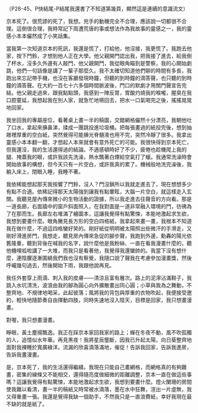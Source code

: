 （P28-45、P快結尾-P結尾我還書了不知道第幾頁，顯然這是連續的意識流文）

京本死了。很荒謬的死了，我想。兇手的動機完全不合理，應該說一切都很不合理。這倒很合理，我時常記下周遭荒唐的事或想法作為我故事的靈感之一，我的靈感小本本儼然成了小笑話集。

當我第一次知道京本的死訊，我還是慌了，打給他，他沒接，我更慌了。我跑去他家，按下門鈴，才想到他人正在大學。他父親開門認出我，把我接了進去，給我倒了杯水，沒多久外邊有人敲門，他父親開門，我從眼角瞄到是警察，我的心開始劇跳，他們一句話像是講了一輩子那麼久。我不太確切知道他們聊的時間有多長，我跑出來忘記帶手機，也沒在客廳發現時鐘，但聽的到時鐘的滴答聲，也只聽的到時鐘的滴答聲。在大約一百七十六多個時間脈波後，門口的默劇才用關門聲宣告完結。他父親走過來，跟我點點頭，我感到一陣反胃，胃酸灼燒我的喉嚨，腥臭在我口腔蔓延，我想起我在別人家，就急忙地嚥回去，把水一口氣喝完之後，搖搖晃晃地回家。

我坐回我的專屬座位，看著桌上畫一半的稿圖，交錯網格儼然十分漂亮，我朝他吐了口水，拿起來擤鼻涕，揉成一團跳投進垃圾桶。把每張畫過的紙投完後，想到抽屜裡厚重的空白紙，突然覺得可能擤光脊髓液也用不完，突然冷靜了很多。我拿出靈感小本本翻一翻，才想起人本來就會有意外死亡的可能。我很快得到京本死亡，但我還沒，我的生活還得過的結論。不適感頓時好了不少，疲倦也趁機爬上我的腿、掩蓋我的眼，或許我該先洗澡，熱水飄著白煙給空氣打了蠟。我通常洗澡時會開始故事的構想，但今天只有一片空白，或許我真的累了。機械般地洗完澡後，我躺入床上，閉眼入睡，我睡不著。

我依稀能想起那天我按響了門鈴，沒人？門沒鎖所以我就走進去了，現在想想多少有點不合適。依稀記得那天太陽強到讓我有點暈眩，大腦一片空白，就這樣走入玄關。我聽見屋內傳來微小的生物活動的證據，所以我走進去往聲音的方向看。那是一道長廊，右面牆中的窗戶斜面照入，在我對面是一道非常融入環境的門，彷彿為了在那而生。長廊左右堆滿了繪圖本，這讓我覺得有點驚悚，本能地激起求生欲，我想到要畫什麼。眼角撇見長方形的空白四格紙，我拿起來畫一畫，我根本不知道我在做什麼，不過這四格蠻好笑的。剛好紙從明明被太陽照出些微汗的手滑走，又剛好滑進房門，我想走，聽見房內傳來急促的腳步聲，我跑到外邊，勳轟的陽光依舊隆重，聽到背後在喊我的名字，說什麼他是我粉絲、一直在看我漫畫什麼的，聽他機哩呱啦講了一大堆，而我只是看著他，我覺得我還蠻帥的。我當下沒有想什麼，連陰朦逐漸圍繞我們我也沒有察覺，我隨口說了聲我在考慮參加漫畫獎，然後呼巄幾句過去，然後開始下雨，我跟他說再見。

我任外套穿上雨滴、刺入我的皮膚——清涼且富有層次。路上的泥濘沾滿鞋子，我跳入水坑清洗，波浪由我的腳為圓心向外擴散畫出同心圓；小草與我為之舞動，不整齊地、不規律地喝采，此起彼落；風將我的背包與厚重的衣物吹起，我便接受邀約，輕快地隨節奏自由揮動四肢，同時失速地沒入陰天，目標是回家，我只想畫漫畫。

對喔，我只想畫漫畫。

睜眼，黃土塵揚飄逸。我正在踩京本家回我家的路上；蟬在冬夜不動，風不吹孤獨的人，追憶似水年華。再見黑夜！我將星辰壟斷，因我已升起太陽，向日葵整齊地面對我裸睡於寬廣綠洋。流漏的欣喜滴落滿地，催促！告訴我回家，告訴我進房，告訴我畫漫畫。

是，京本死了，我的生活還得繼續。我現在只能自己畫網格，而網格真的有夠難畫，密集的線條又不能相交，還得隨亮度做細微的距離調整，京本一直在做這些事嗎？這讓我覺得有點驚悚，本能地激起求生欲，我想到要畫什麼。燈火闌珊的房間使我難以看清，畫一半的稿紙又時常被水滴落，墨在水中狂舞，渲出一片虛無，我又得重畫一張。我還是覺得我缺一個助手，不然我只是一直浪費紙，幸好我現在最不缺的就是紙了。